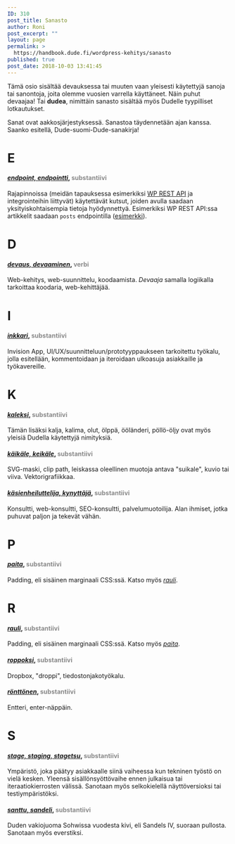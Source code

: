 ```yaml
---
ID: 310
post_title: Sanasto
author: Roni
post_excerpt: ""
layout: page
permalink: >
  https://handbook.dude.fi/wordpress-kehitys/sanasto
published: true
post_date: 2018-10-03 13:41:45
---
```

Tämä osio sisältää devauksessa tai muuten vaan yleisesti käytettyjä sanoja tai sanontoja, joita olemme vuosien varrella käyttäneet. Näin puhut devaajaa! Tai <b>dudea</b>, nimittäin sanasto sisältää myös Dudelle tyypilliset lotkautukset.

Sanat ovat aakkosjärjestyksessä. Sanastoa täydennetään ajan kanssa. Saanko esitellä, Dude-suomi-Dude-sanakirja!
<h1 id="#e">E</h1>
<h4><i><a id="endpoint" class="text-anchor" href="#endpoint">endpoint, endpointti</a></i>, <span style="font-size: 14px; opacity: .5;">substantiivi</span></h4>
Rajapinnoissa (meidän tapauksessa esimerkiksi <a href="https://developer.wordpress.org/rest-api/">WP REST API</a> ja integrointeihin liittyvät) käytettävät kutsut, joiden avulla saadaan yksityiskohtaisempia tietoja hyödynnettyä. Esimerkiksi WP REST API:ssa artikkelit saadaan <code>posts</code> endpointilla (<a href="https://developer.wordpress.org/rest-api/reference/posts/#example-request">esimerkki</a>).
<h1 id="#d">D</h1>
<h4><i><a id="devaus" class="text-anchor" href="#devaus">devaus, devaaminen</a></i>, <span style="font-size: 14px; opacity: .5;">verbi</span></h4>
Web-kehitys, web-suunnittelu, koodaamista. <i>Devaaja</i> samalla logiikalla tarkoittaa koodaria, web-kehittäjää.
<h1 id="#i">I</h1>
<h4><i><a id="inkkari" class="text-anchor" href="#inkkari">inkkari</a></i>, <span style="font-size: 14px; opacity: .5;">substantiivi</span></h4>
Invision App, UI/UX/suunnitteluun/prototyyppaukseen tarkoitettu työkalu, jolla esitellään, kommentoidaan ja iteroidaan ulkoasuja asiakkaille ja työkavereille.
<h1 id="#k">K</h1>
<h4><i><a id="kaleksi" class="text-anchor" href="#kaleksi">kaleksi</a></i>, <span style="font-size: 14px; opacity: .5;">substantiivi</span></h4>
Tämän lisäksi kalja, kalima, olut, ölppä, ööländeri, pöllö-öljy ovat myös yleisiä Dudella käytettyjä nimityksiä.
<h4><i><a id="käikäle" class="text-anchor" href="#käikäle">käikäle, keikäle</a></i>, <span style="font-size: 14px; opacity: .5;">substantiivi</span></h4>
SVG-maski, clip path, leiskassa oleellinen muotoja antava "suikale", kuvio tai viiva. Vektorigrafiikkaa.
<h4><i><a id="käsienheiluttelija" class="text-anchor" href="#käsienheiluttelija">käsienheiluttelija, kynyttäjä</a></i>, <span style="font-size: 14px; opacity: .5;">substantiivi</span></h4>
Konsultti, web-konsultti, SEO-konsultti, palvelumuotoilija. Alan ihmiset, jotka puhuvat paljon ja tekevät vähän.
<h1 id="#p">P</h1>
<h4><i><a id="paita" class="text-anchor" href="#paita">paita</a></i>, <span style="font-size: 14px; opacity: .5;">substantiivi</span></h4>
Padding, eli sisäinen marginaali CSS:ssä. Katso myös <a href="#rauli"><i>rauli</i></a>.
<h1 id="#r">R</h1>
<h4><i><a id="rauli" class="text-anchor" href="#rauli">rauli</a></i>, <span style="font-size: 14px; opacity: .5;">substantiivi</span></h4>
Padding, eli sisäinen marginaali CSS:ssä. Katso myös <a href="#paita"><i>paita</i></a>.
<h4><i><a id="roppoksi" class="text-anchor" href="#roppoksi">roppoksi</a></i>, <span style="font-size: 14px; opacity: .5;">substantiivi</span></h4>
Dropbox, "droppi", tiedostonjakotyökalu.
<h4><i><a id="rönttönen" class="text-anchor" href="#rönttönen">rönttönen</a></i>, <span style="font-size: 14px; opacity: .5;">substantiivi</span></h4>
Entteri, enter-näppäin.
<h1 id="#s">S</h1>
<h4><i><a id="stage" class="text-anchor" href="#stage">stage, staging, stagetsu</a></i>, <span style="font-size: 14px; opacity: .5;">substantiivi</span></h4>
Ympäristö, joka päätyy asiakkaalle siinä vaiheessa kun tekninen työstö on vielä kesken. Yleensä sisällönsyöttövaihe ennen julkaisua tai iteraatiokierrosten välissä. Sanotaan myös selkokielellä näyttöversioksi tai testiympäristöksi.
<h4><i><a id="santtu" class="text-anchor" href="#santtu">santtu, sandeli</a></i>, <span style="font-size: 14px; opacity: .5;">substantiivi</span></h4>
Duden vakiojuoma Sohwissa vuodesta kivi, eli Sandels IV, suoraan pullosta. Sanotaan myös everstiksi.